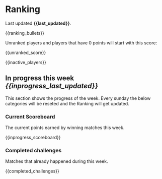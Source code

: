# Ranking

Last updated **{{last_updated}}**.

{{ranking_bullets}}

Unranked players and players that have 0 points will start with this score:

{{unranked_score}}

{{inactive_players}}

## In progress this week *{{inprogress_last_updated}}*
This section shows the progress of the week. Every sunday the below categories will be reseted and the Ranking will get updated.

### Current Scoreboard
The current points earned by winning matches this week.

{{inprogress_scoreboard}}

### Completed challenges
Matches that already happened during this week.

{{completed_challenges}}
